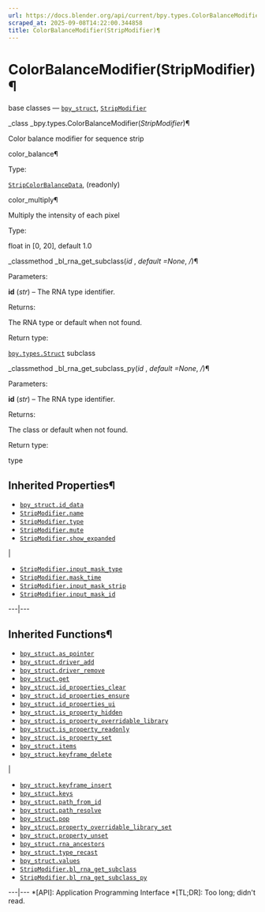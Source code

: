 ```yaml
---
url: https://docs.blender.org/api/current/bpy.types.ColorBalanceModifier.html
scraped_at: 2025-09-08T14:22:00.344858
title: ColorBalanceModifier(StripModifier)¶
---
```


# ColorBalanceModifier(StripModifier)¶  
  
base classes — [`bpy_struct`](bpy.types.bpy_struct.html#bpy.types.bpy_struct
"bpy.types.bpy_struct"),
[`StripModifier`](bpy.types.StripModifier.html#bpy.types.StripModifier
"bpy.types.StripModifier")

_class _bpy.types.ColorBalanceModifier(_StripModifier_)¶

    

Color balance modifier for sequence strip

color_balance¶

    

Type:

    

[`StripColorBalanceData`](bpy.types.StripColorBalanceData.html#bpy.types.StripColorBalanceData
"bpy.types.StripColorBalanceData"), (readonly)

color_multiply¶

    

Multiply the intensity of each pixel

Type:

    

float in [0, 20], default 1.0

_classmethod _bl_rna_get_subclass(_id_ , _default =None_, _/_)¶

    

Parameters:

    

**id** (_str_) – The RNA type identifier.

Returns:

    

The RNA type or default when not found.

Return type:

    

[`bpy.types.Struct`](bpy.types.Struct.html#bpy.types.Struct
"bpy.types.Struct") subclass

_classmethod _bl_rna_get_subclass_py(_id_ , _default =None_, _/_)¶

    

Parameters:

    

**id** (_str_) – The RNA type identifier.

Returns:

    

The class or default when not found.

Return type:

    

type

## Inherited Properties¶

  * [`bpy_struct.id_data`](bpy.types.bpy_struct.html#bpy.types.bpy_struct.id_data "bpy.types.bpy_struct.id_data")
  * [`StripModifier.name`](bpy.types.StripModifier.html#bpy.types.StripModifier.name "bpy.types.StripModifier.name")
  * [`StripModifier.type`](bpy.types.StripModifier.html#bpy.types.StripModifier.type "bpy.types.StripModifier.type")
  * [`StripModifier.mute`](bpy.types.StripModifier.html#bpy.types.StripModifier.mute "bpy.types.StripModifier.mute")
  * [`StripModifier.show_expanded`](bpy.types.StripModifier.html#bpy.types.StripModifier.show_expanded "bpy.types.StripModifier.show_expanded")

|

  * [`StripModifier.input_mask_type`](bpy.types.StripModifier.html#bpy.types.StripModifier.input_mask_type "bpy.types.StripModifier.input_mask_type")
  * [`StripModifier.mask_time`](bpy.types.StripModifier.html#bpy.types.StripModifier.mask_time "bpy.types.StripModifier.mask_time")
  * [`StripModifier.input_mask_strip`](bpy.types.StripModifier.html#bpy.types.StripModifier.input_mask_strip "bpy.types.StripModifier.input_mask_strip")
  * [`StripModifier.input_mask_id`](bpy.types.StripModifier.html#bpy.types.StripModifier.input_mask_id "bpy.types.StripModifier.input_mask_id")

  
---|---  
  
## Inherited Functions¶

  * [`bpy_struct.as_pointer`](bpy.types.bpy_struct.html#bpy.types.bpy_struct.as_pointer "bpy.types.bpy_struct.as_pointer")
  * [`bpy_struct.driver_add`](bpy.types.bpy_struct.html#bpy.types.bpy_struct.driver_add "bpy.types.bpy_struct.driver_add")
  * [`bpy_struct.driver_remove`](bpy.types.bpy_struct.html#bpy.types.bpy_struct.driver_remove "bpy.types.bpy_struct.driver_remove")
  * [`bpy_struct.get`](bpy.types.bpy_struct.html#bpy.types.bpy_struct.get "bpy.types.bpy_struct.get")
  * [`bpy_struct.id_properties_clear`](bpy.types.bpy_struct.html#bpy.types.bpy_struct.id_properties_clear "bpy.types.bpy_struct.id_properties_clear")
  * [`bpy_struct.id_properties_ensure`](bpy.types.bpy_struct.html#bpy.types.bpy_struct.id_properties_ensure "bpy.types.bpy_struct.id_properties_ensure")
  * [`bpy_struct.id_properties_ui`](bpy.types.bpy_struct.html#bpy.types.bpy_struct.id_properties_ui "bpy.types.bpy_struct.id_properties_ui")
  * [`bpy_struct.is_property_hidden`](bpy.types.bpy_struct.html#bpy.types.bpy_struct.is_property_hidden "bpy.types.bpy_struct.is_property_hidden")
  * [`bpy_struct.is_property_overridable_library`](bpy.types.bpy_struct.html#bpy.types.bpy_struct.is_property_overridable_library "bpy.types.bpy_struct.is_property_overridable_library")
  * [`bpy_struct.is_property_readonly`](bpy.types.bpy_struct.html#bpy.types.bpy_struct.is_property_readonly "bpy.types.bpy_struct.is_property_readonly")
  * [`bpy_struct.is_property_set`](bpy.types.bpy_struct.html#bpy.types.bpy_struct.is_property_set "bpy.types.bpy_struct.is_property_set")
  * [`bpy_struct.items`](bpy.types.bpy_struct.html#bpy.types.bpy_struct.items "bpy.types.bpy_struct.items")
  * [`bpy_struct.keyframe_delete`](bpy.types.bpy_struct.html#bpy.types.bpy_struct.keyframe_delete "bpy.types.bpy_struct.keyframe_delete")

|

  * [`bpy_struct.keyframe_insert`](bpy.types.bpy_struct.html#bpy.types.bpy_struct.keyframe_insert "bpy.types.bpy_struct.keyframe_insert")
  * [`bpy_struct.keys`](bpy.types.bpy_struct.html#bpy.types.bpy_struct.keys "bpy.types.bpy_struct.keys")
  * [`bpy_struct.path_from_id`](bpy.types.bpy_struct.html#bpy.types.bpy_struct.path_from_id "bpy.types.bpy_struct.path_from_id")
  * [`bpy_struct.path_resolve`](bpy.types.bpy_struct.html#bpy.types.bpy_struct.path_resolve "bpy.types.bpy_struct.path_resolve")
  * [`bpy_struct.pop`](bpy.types.bpy_struct.html#bpy.types.bpy_struct.pop "bpy.types.bpy_struct.pop")
  * [`bpy_struct.property_overridable_library_set`](bpy.types.bpy_struct.html#bpy.types.bpy_struct.property_overridable_library_set "bpy.types.bpy_struct.property_overridable_library_set")
  * [`bpy_struct.property_unset`](bpy.types.bpy_struct.html#bpy.types.bpy_struct.property_unset "bpy.types.bpy_struct.property_unset")
  * [`bpy_struct.rna_ancestors`](bpy.types.bpy_struct.html#bpy.types.bpy_struct.rna_ancestors "bpy.types.bpy_struct.rna_ancestors")
  * [`bpy_struct.type_recast`](bpy.types.bpy_struct.html#bpy.types.bpy_struct.type_recast "bpy.types.bpy_struct.type_recast")
  * [`bpy_struct.values`](bpy.types.bpy_struct.html#bpy.types.bpy_struct.values "bpy.types.bpy_struct.values")
  * [`StripModifier.bl_rna_get_subclass`](bpy.types.StripModifier.html#bpy.types.StripModifier.bl_rna_get_subclass "bpy.types.StripModifier.bl_rna_get_subclass")
  * [`StripModifier.bl_rna_get_subclass_py`](bpy.types.StripModifier.html#bpy.types.StripModifier.bl_rna_get_subclass_py "bpy.types.StripModifier.bl_rna_get_subclass_py")

  
---|---
  *[API]: Application Programming Interface
  *[TL;DR]: Too long; didn't read.

